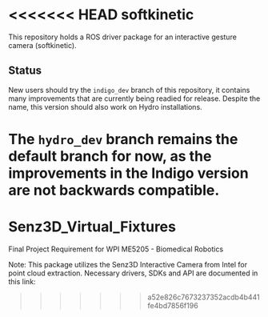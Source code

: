 <<<<<<< HEAD
softkinetic
===========

This repository holds a ROS driver package for an interactive gesture camera
(softkinetic).


Status
------

New users should try the `indigo_dev` branch of this repository, it contains
many improvements that are currently being readied for release. Despite the
name, this version should also work on Hydro installations.

The `hydro_dev` branch remains the default branch for now, as the improvements
in the Indigo version are not backwards compatible.
=======
Senz3D_Virtual_Fixtures
=======================

Final Project Requirement for WPI ME5205 - Biomedical Robotics 

Note: This package utilizes the Senz3D Interactive Camera from Intel for point cloud extraction. Necessary drivers, SDKs
and API are documented in this link: 
>>>>>>> a52e826c7673237352acdb4b441fe4bd7856f196
